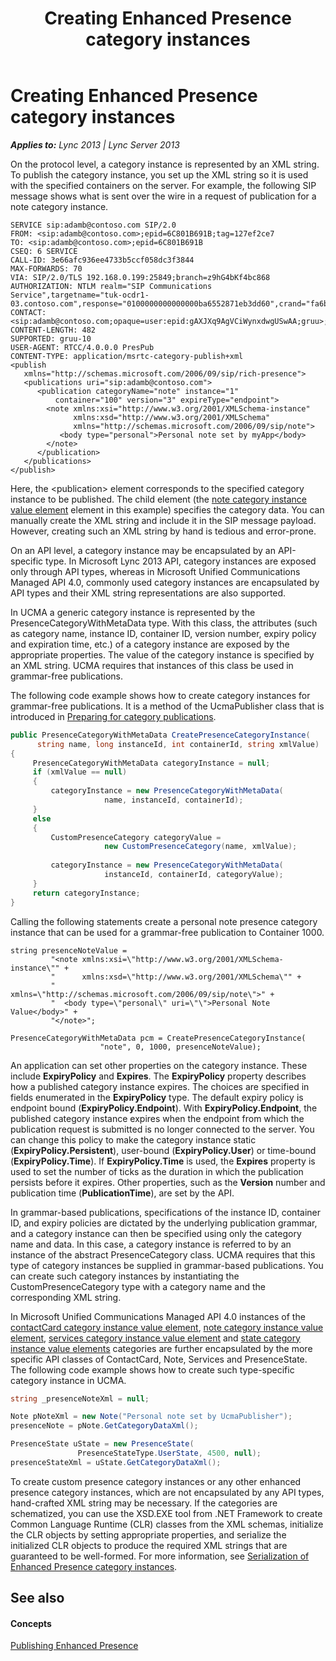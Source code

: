 ﻿---
title: Creating Enhanced Presence category instances
TOCTitle: Creating Enhanced Presence category instances
ms:assetid: 98009fe0-7e47-419a-ac0b-03c0b2a6bc11
ms:mtpsurl: https://msdn.microsoft.com/en-us/library/Dn454651(v=office.15)
ms:contentKeyID: 57092904
ms.date: 07/24/2014
mtps_version: v=office.15
dev_langs:
- csharp
---

# Creating Enhanced Presence category instances


_**Applies to:** Lync 2013 | Lync Server 2013_

On the protocol level, a category instance is represented by an XML string. To publish the category instance, you set up the XML string so it is used with the specified containers on the server. For example, the following SIP message shows what is sent over the wire in a request of publication for a note category instance.

    SERVICE sip:adamb@contoso.com SIP/2.0
    FROM: <sip:adamb@contoso.com>;epid=6C801B691B;tag=127ef2ce7
    TO: <sip:adamb@contoso.com>;epid=6C801B691B
    CSEQ: 6 SERVICE
    CALL-ID: 3e66afc936ee4733b5ccf058dc3f3844
    MAX-FORWARDS: 70
    VIA: SIP/2.0/TLS 192.168.0.199:25849;branch=z9hG4bKf4bc868
    AUTHORIZATION: NTLM realm="SIP Communications Service",targetname="tuk-ocdr1-03.contoso.com",response="0100000000000000ba6552871eb3dd60",crand="fa6b06d4",cnum="9",opaque="5431637F",qop="auth"
    CONTACT: <sip:adamb@contoso.com;opaque=user:epid:gAXJXq9AgVCiWynxdwgUSwAA;gruu>;text;audio;video;image
    CONTENT-LENGTH: 482
    SUPPORTED: gruu-10
    USER-AGENT: RTCC/4.0.0.0 PresPub
    CONTENT-TYPE: application/msrtc-category-publish+xml
    <publish 
       xmlns="http://schemas.microsoft.com/2006/09/sip/rich-presence">
       <publications uri="sip:adamb@contoso.com">
          <publication categoryName="note" instance="1" 
              container="100" version="3" expireType="endpoint">
            <note xmlns:xsi="http://www.w3.org/2001/XMLSchema-instance"
                  xmlns:xsd="http://www.w3.org/2001/XMLSchema" 
                  xmlns="http://schemas.microsoft.com/2006/09/sip/note">
               <body type="personal">Personal note set by myApp</body>
            </note>
          </publication>
       </publications>
    </publish>

Here, the \<publication\> element corresponds to the specified category instance to be published. The child element (the [note category instance value element](note-category-instance-value-element.md) element in this example) specifies the category data. You can manually create the XML string and include it in the SIP message payload. However, creating such an XML string by hand is tedious and error-prone.

On an API level, a category instance may be encapsulated by an API-specific type. In Microsoft Lync 2013 API, category instances are exposed only through API types, whereas in Microsoft Unified Communications Managed API 4.0, commonly used category instances are encapsulated by API types and their XML string representations are also supported.

In UCMA a generic category instance is represented by the PresenceCategoryWithMetaData type. With this class, the attributes (such as category name, instance ID, container ID, version number, expiry policy and expiration time, etc.) of a category instance are exposed by the appropriate properties. The value of the category instance is specified by an XML string. UCMA requires that instances of this class be used in grammar-free publications.

The following code example shows how to create category instances for grammar-free publications. It is a method of the UcmaPublisher class that is introduced in [Preparing for category publications](preparing-for-category-publications.md).

``` csharp
public PresenceCategoryWithMetaData CreatePresenceCategoryInstance(
      string name, long instanceId, int containerId, string xmlValue)
{
     PresenceCategoryWithMetaData categoryInstance = null;
     if (xmlValue == null)
     {
         categoryInstance = new PresenceCategoryWithMetaData(
                     name, instanceId, containerId);
     }
     else
     {
         CustomPresenceCategory categoryValue = 
                     new CustomPresenceCategory(name, xmlValue);
                
         categoryInstance = new PresenceCategoryWithMetaData(
                     instanceId, containerId, categoryValue);
     }
     return categoryInstance;
}
```

Calling the following statements create a personal note presence category instance that can be used for a grammar-free publication to Container 1000.

    string presenceNoteValue = 
             "<note xmlns:xsi=\"http://www.w3.org/2001/XMLSchema-instance\"" + 
             "      xmlns:xsd=\"http://www.w3.org/2001/XMLSchema\"" + 
             "      xmlns=\"http://schemas.microsoft.com/2006/09/sip/note\">" + 
             "  <body type=\"personal\" uri=\"\">Personal Note Value</body>" + 
             "</note>";
    
    PresenceCategoryWithMetaData pcm = CreatePresenceCategoryInstance(
                        "note", 0, 1000, presenceNoteValue);

An application can set other properties on the category instance. These include **ExpiryPolicy** and **Expires**. The **ExpiryPolicy** property describes how a published category instance expires. The choices are specified in fields enumerated in the **ExpiryPolicy** type. The default expiry policy is endpoint bound (**ExpiryPolicy.Endpoint**). With **ExpiryPolicy.Endpoint**, the published category instance expires when the endpoint from which the publication request is submitted is no longer connected to the server. You can change this policy to make the category instance static (**ExpiryPolicy.Persistent**), user-bound (**ExpiryPolicy.User**) or time-bound (**ExpiryPolicy.Time**). If **ExpiryPolicy.Time** is used, the **Expires** property is used to set the number of ticks as the duration in which the publication persists before it expires. Other properties, such as the **Version** number and publication time (**PublicationTime**), are set by the API.

In grammar-based publications, specifications of the instance ID, container ID, and expiry policies are dictated by the underlying publication grammar, and a category instance can then be specified using only the category name and data. In this case, a category instance is referred to by an instance of the abstract PresenceCategory class. UCMA requires that this type of category instances be supplied in grammar-based publications. You can create such category instances by instantiating the CustomPresenceCategory type with a category name and the corresponding XML string.

In Microsoft Unified Communications Managed API 4.0 instances of the [contactCard category instance value element](contactcard-category-instance-value-element.md), [note category instance value element](note-category-instance-value-element.md), [services category instance value element](services-category-instance-value-element.md) and [state category instance value elements](state-category-instance-value-elements.md) categories are further encapsulated by the more specific API classes of ContactCard, Note, Services and PresenceState. The following code example shows how to create such type-specific category instance in UCMA.

``` csharp
string _presenceNoteXml = null;

Note pNoteXml = new Note("Personal note set by UcmaPublisher");
presenceNote = pNote.GetCategoryDataXml();

PresenceState uState = new PresenceState(
               PresenceStateType.UserState, 4500, null);
presenceStateXml = uState.GetCategoryDataXml();
```

To create custom presence category instances or any other enhanced presence category instances, which are not encapsulated by any API types, hand-crafted XML string may be necessary. If the categories are schematized, you can use the XSD.EXE tool from .NET Framework to create Common Language Runtime (CLR) classes from the XML schemas, initialize the CLR objects by setting appropriate properties, and serialize the initialized CLR objects to produce the required XML strings that are guaranteed to be well-formed. For more information, see [Serialization of Enhanced Presence category instances](serialization-of-enhanced-presence-category-instances.md).

## See also

#### Concepts

[Publishing Enhanced Presence](publishing-enhanced-presence.md)

